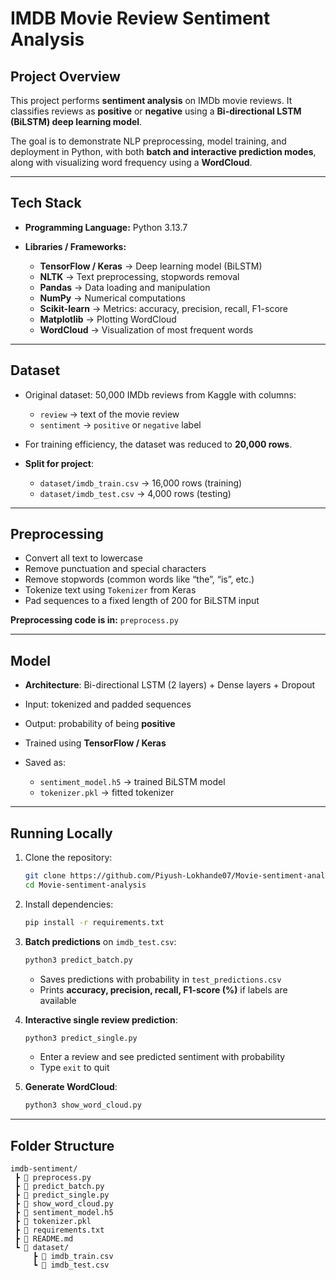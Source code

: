 
# IMDB Movie Review Sentiment Analysis

## **Project Overview**

This project performs **sentiment analysis** on IMDb movie reviews. It classifies reviews as **positive** or **negative** using a **Bi-directional LSTM (BiLSTM) deep learning model**.

The goal is to demonstrate NLP preprocessing, model training, and deployment in Python, with both **batch and interactive prediction modes**, along with visualizing word frequency using a **WordCloud**.

---

## **Tech Stack**

* **Programming Language:** Python 3.13.7
* **Libraries / Frameworks:**

  * **TensorFlow / Keras** → Deep learning model (BiLSTM)
  * **NLTK** → Text preprocessing, stopwords removal
  * **Pandas** → Data loading and manipulation
  * **NumPy** → Numerical computations
  * **Scikit-learn** → Metrics: accuracy, precision, recall, F1-score
  * **Matplotlib** → Plotting WordCloud
  * **WordCloud** → Visualization of most frequent words

---

## **Dataset**

* Original dataset: 50,000 IMDb reviews from Kaggle with columns:

  * `review` → text of the movie review
  * `sentiment` → `positive` or `negative` label

* For training efficiency, the dataset was reduced to **20,000 rows**.

* **Split for project**:

  * `dataset/imdb_train.csv` → 16,000 rows (training)
  * `dataset/imdb_test.csv` → 4,000 rows (testing)

---

## **Preprocessing**

* Convert all text to lowercase
* Remove punctuation and special characters
* Remove stopwords (common words like “the”, “is”, etc.)
* Tokenize text using `Tokenizer` from Keras
* Pad sequences to a fixed length of 200 for BiLSTM input

**Preprocessing code is in:** `preprocess.py`

---

## **Model**

* **Architecture**: Bi-directional LSTM (2 layers) + Dense layers + Dropout
* Input: tokenized and padded sequences
* Output: probability of being **positive**
* Trained using **TensorFlow / Keras**
* Saved as:

  * `sentiment_model.h5` → trained BiLSTM model
  * `tokenizer.pkl` → fitted tokenizer

---

## **Running Locally**

1. Clone the repository:

   ```bash
   git clone https://github.com/Piyush-Lokhande07/Movie-sentiment-analysis.git
   cd Movie-sentiment-analysis
   ```

2. Install dependencies:

   ```bash
   pip install -r requirements.txt
   ```

3. **Batch predictions** on `imdb_test.csv`:

   ```bash
   python3 predict_batch.py
   ```

   * Saves predictions with probability in `test_predictions.csv`
   * Prints **accuracy, precision, recall, F1-score (%)** if labels are available

4. **Interactive single review prediction**:

   ```bash
   python3 predict_single.py
   ```

   * Enter a review and see predicted sentiment with probability
   * Type `exit` to quit

5. **Generate WordCloud**:

   ```bash
   python3 show_word_cloud.py
   ```

---

## **Folder Structure**

```
imdb-sentiment/
 ┣ 📄 preprocess.py
 ┣ 📄 predict_batch.py
 ┣ 📄 predict_single.py
 ┣ 📄 show_word_cloud.py
 ┣ 📄 sentiment_model.h5
 ┣ 📄 tokenizer.pkl
 ┣ 📄 requirements.txt
 ┣ 📄 README.md
 ┗ 📁 dataset/
     ┣ 📄 imdb_train.csv
     ┗ 📄 imdb_test.csv
```


